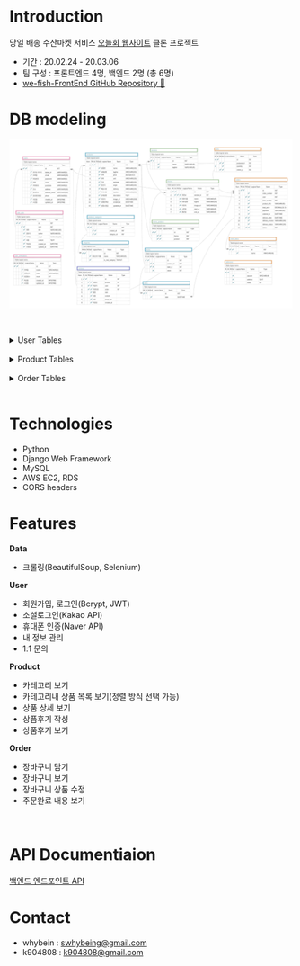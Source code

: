 # Introduction

당일 배송 수산마켓 서비스 [오늘회 웹사이트](https://www.onul-hoi.com) 클론 프로젝트
- 기간    : 20.02.24 - 20.03.06
- 팀 구성 : 프론트엔드 4명, 백엔드 2명 (총 6명) 
- [we-fish-FrontEnd GitHub Repository &#128205;](https://github.com/wecode-bootcamp-korea/we-fish-frontend)


# DB modeling
![image](오늘회db_final.png)

&nbsp;
&nbsp;
&nbsp;

<details markdown = "1">
<summary>User Tables</summary>

&nbsp;
### users
- 가입 회원의 정보를 저장합니다.

&nbsp;
### user_asks
- 1:1문의에 대한 기록을 남깁니다.

&nbsp;
### user_verifications
- 휴대폰 인증에 대한 기록을 남깁니다.
</details>
&nbsp;
&nbsp;
<details markdown = "1">
<summary>Product Tables</summary>

&nbsp;
### categories
- 상품 카테고리 정보를 저장합니다.
- 카테고리 목록에 표시되는 카테고리인지 여부가 BOOLEAN 필드로 구분됩니다. 

&nbsp;
### products
- 상품의 정보를 저장합니다.
- 카테고리와 MANY TO MANY 관계를 이룹니다.
- 상세설명은 html 태그로 되어 있습니다.
- 상품 등록일이 7일 이내일일 경우 신상품 카테고리로 구분됩니다.

&nbsp;
### products_categories
- 상품과 카테고리의 관계정보를 저장합니다.
- 상품과 카테고리는 외부키를 가져옵니다. 

&nbsp;
### dates
- 상품 배송이 가능한 날짜를 저장합니다.
- 오늘 이후 5일을 도착 날짜포 표시할 수 있습니다.

&nbsp;
### stocks
- 상품의 날짜별 배송가능 수량을 저장합니다.
- 상품과 날짜는 외부키를 가져옵니다.
- 상품의 날짜별 수량이 없어지면 배송가능 날짜가 다음날로 바뀝니다.


&nbsp;
### sections
- themes 의 상위 카테고리
- 각 테마의 조합을 저장합니다.

&nbsp;
### themes
- 테마 정보를 저장합니다.
- 테마는 한 개의 섹션에 속하도록 외부키를 가져옵니다.

&nbsp;
### theme_products
- 테마의 상품 구성을 저장합니다.
- 상품은 외부키로 가져옵니다.

&nbsp;
### reviews
- 상품별 상품후기를 저장합니다.
- 상품명, 작성자, 주문번호는 외부키를 가져옵니다.
- 상품별 후기를 가져올 수 있습니다.
- 주문번호에 해당하는 후기를 가져올 수 있습니다.
</details>
&nbsp;
&nbsp;

<details markdown = "1">
<summary>Order Tables</summary>

&nbsp;
### carts
- 장바구니 정보를 저장합니다.
- 주문번호를 외부키로 가지며 장바구니에 상품을 넣으면 `orders`에 주문번호가 자동으로 생성됩니다.

&nbsp;
### orders
- 장바구니에서 결제하기를 누를 경우 장바구니의 상품 정보를 그대로 가져옵니다.
- 상품 목록과 주문 금액 그리고 결제방법, 배송 정보를 저장합니다.
- status 칼럼에서 주문완료 여부를 구분합니다.
- `carts` 테이블과 조인하면 상품별 누적판매 수량으로 인기상품 정렬할 수 있습니다.


&nbsp;
### addresses
- 배송 가능 지역 목록을 저장합니다.
- 회원가입시, 배송지 변경시 우편번호로 배송 가능 여부를 판단할 수 있습니다.
</details>
&nbsp;
&nbsp;

# Technologies
- Python
- Django Web Framework
- MySQL
- AWS EC2, RDS
- CORS headers
&nbsp;
&nbsp;

# Features
**Data**
- 크롤링(BeautifulSoup, Selenium)

**User**
- 회원가입, 로그인(Bcrypt, JWT)
- 소셜로그인(Kakao API)
- 휴대폰 인증(Naver API)
- 내 정보 관리
- 1:1 문의

**Product**
- 카테고리 보기
- 카테고리내 상품 목록 보기(정렬 방식 선택 가능)
- 상품 상세 보기
- 상품후기 작성
- 상품후기 보기

**Order**
- 장바구니 담기
- 장바구니 보기
- 장바구니 상품 수정
- 주문완료 내용 보기




&nbsp;
&nbsp;
# API Documentiaion
[백엔드 엔드포인트 API](https://documenter.getpostman.com/view/10398614/SzRw2WX9?version=latest)
&nbsp;
&nbsp;
# Contact
- whybein : swhybeing@gmail.com
- k904808 : k904808@gmail.com
&nbsp;
&nbsp;
